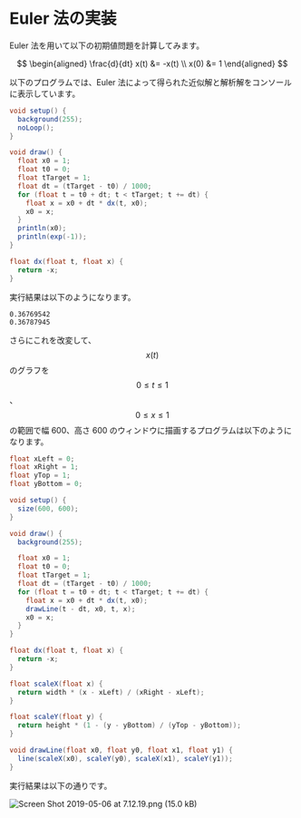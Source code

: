 # Euler 法の実装

Euler 法を用いて以下の初期値問題を計算してみます。

$$
\begin{aligned}
\frac{d}{dt} x(t) &= -x(t) \\
x(0) &= 1
\end{aligned}
$$

以下のプログラムでは、Euler 法によって得られた近似解と解析解をコンソールに表示しています。

```java
void setup() {
  background(255);
  noLoop();
}

void draw() {
  float x0 = 1;
  float t0 = 0;
  float tTarget = 1;
  float dt = (tTarget - t0) / 1000;
  for (float t = t0 + dt; t < tTarget; t += dt) {
    float x = x0 + dt * dx(t, x0);
    x0 = x;
  }
  println(x0);
  println(exp(-1));
}

float dx(float t, float x) {
  return -x;
}
```

実行結果は以下のようになります。

```console
0.36769542
0.36787945
```

さらにこれを改変して、$$x(t)$$のグラフを$$0 \leq t \leq 1$$、$$0 \leq x \leq 1$$の範囲で幅 600、高さ 600 のウィンドウに描画するプログラムは以下のようになります。

```java
float xLeft = 0;
float xRight = 1;
float yTop = 1;
float yBottom = 0;

void setup() {
  size(600, 600);
}

void draw() {
  background(255);

  float x0 = 1;
  float t0 = 0;
  float tTarget = 1;
  float dt = (tTarget - t0) / 1000;
  for (float t = t0 + dt; t < tTarget; t += dt) {
    float x = x0 + dt * dx(t, x0);
    drawLine(t - dt, x0, t, x);
    x0 = x;
  }
}

float dx(float t, float x) {
  return -x;
}

float scaleX(float x) {
  return width * (x - xLeft) / (xRight - xLeft);
}

float scaleY(float y) {
  return height * (1 - (y - yBottom) / (yTop - yBottom));
}

void drawLine(float x0, float y0, float x1, float y1) {
  line(scaleX(x0), scaleY(y0), scaleX(x1), scaleY(y1));
}
```

実行結果は以下の通りです。

![Screen Shot 2019-05-06 at 7.12.19.png (15.0 kB)](https://img.esa.io/uploads/production/attachments/8704/2019/05/06/28750/4c3cc622-1b41-44bb-ad6f-2eb70706a2ed.png)

